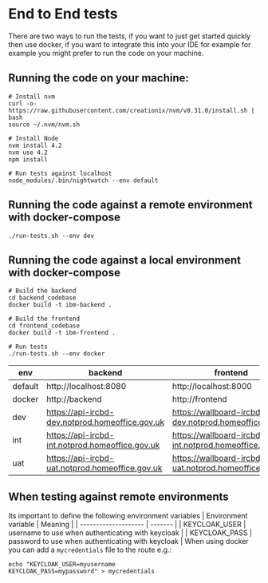 # End to End tests 

There are two ways to run the tests, if you want to just get started quickly then use docker, if you want to integrate this into your IDE for example for example you might prefer to run the code on your machine.


## Running the code on your machine:
```shell
# Install nvm
curl -o- https://raw.githubusercontent.com/creationix/nvm/v0.31.0/install.sh | bash
source ~/.nvm/nvm.sh

# Install Node
nvm install 4.2
nvm use 4.2
npm install

# Run tests against localhost
node_modules/.bin/nightwatch --env default
```


## Running the code against a remote environment with docker-compose
```shell
./run-tests.sh --env dev
```


## Running the code against a local environment with docker-compose
```shell
# Build the backend
cd backend_codebase
docker build -t ibm-backend .

# Build the frontend
cd frontend_codebase
docker build -t ibm-frontend .

# Run tests
./run-tests.sh --env docker
```


| env | backend | frontend |
| --- | ------- | -------- |
| default | http://localhost:8080 | http://localhost:8000 |
| docker | http://backend | http://frontend |
| dev | https://api-ircbd-dev.notprod.homeoffice.gov.uk | https://wallboard-ircbd-dev.notprod.homeoffice.gov.uk |
| int | https://api-ircbd-int.notprod.homeoffice.gov.uk | https://wallboard-ircbd-int.notprod.homeoffice.gov.uk |
| uat | https://api-ircbd-uat.notprod.homeoffice.gov.uk | https://wallboard-ircbd-uat.notprod.homeoffice.gov.uk |


## When testing against remote environments
Its important to define the following environment variables
| Environment variable | Meaning |
| -------------------- | ------- |
| KEYCLOAK_USER | username to use when authenticating with keycloak |
| KEYCLOAK_PASS | password to use when authenticating with keycloak |
When using docker you can add a `mycredentials` file to the route e.g.:

```shell
echo "KEYCLOAK_USER=myusername
KEYCLOAK_PASS=mypassword" > mycredentials
```
